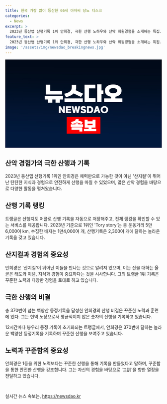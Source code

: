 ```yaml
---
title: 한국 가장 많이 등산한 66세 아저씨 당뇨 디스크
categories:
  - News
excerpt: >
  2023년 등산앱 산행기록 1위 안희경, 극한 산행 노하우와 산악 회원경험을 소개하는 특집. 안희경의 기록적 경험, 백양산에서의 뛰어난 등정기록을 소개하며, 트랭글을 통한 산행 랭킹 및 안희경의 운동 거리, 배지 획득 수, 그리고 산행기록 등 특징을 소개하며 분석. 안희경의 산행 인생, 마라톤과의 관계, 미래 목표에 대한 인터뷰를 통해 꾸준한 도전과 꾸준한 노력의 중요성을 강조한다. 
feature_text: >
  2023년 등산앱 산행기록 1위 안희경, 극한 산행 노하우와 산악 회원경험을 소개하는 특집. 안희경의 기록적 경험, 백양산에서의 뛰어난 등정기록을 소개하며, 트랭글을 통한 산행 랭킹 및 안희경의 운동 거리, 배지 획득 수, 그리고 산행기록 등 특징을 소개하며 분석. 안희경의 산행 인생, 마라톤과의 관계, 미래 목표에 대한 인터뷰를 통해 꾸준한 도전과 꾸준한 노력의 중요성을 강조한다. 
image: '/assets/img/newsdao_breakingnews.jpg'
---
```


<p><img src="/assets/img/newsdao_breakingnews.jpg" alt="pcversion 속보" /></p>

<h2 data-ke-size="size26">산악 경험가의 극한 산행과 기록</h2>

<p data-ke-size="size16">2023년 등산앱 산행기록 1위인 안희경은 체력만으로 가능한 것이 아닌 '산지컬'이 뛰어난 탄탄한 지식과 경험으로 안전하게 산행을 마칠 수 있었으며, 많은 산악 경험을 바탕으로 다양한 활동을 펼쳐왔습니다.</p>

<h2 data-ke-size="size24">산행 기록 랭킹</h2>

<p data-ke-size="size16">트랭글은 산행지도 어플로 산행 기록을 자동으로 저장해주고, 전체 랭킹을 확인할 수 있는 서비스를 제공합니다. 2023년 기준으로 1위인 'Tory story'는 총 운동거리 5만6,000여 km, 수집한 배지는 1만4,000여 개, 산행기록은 2,300여 개에 달하는 놀라운 기록을 갖고 있습니다.</p>

<h2 data-ke-size="size24">산지컬과 경험의 중요성</h2>

<p data-ke-size="size16">안희경은 '산지컬'이 뛰어난 이들을 만나는 것으로 알려져 있으며, 이는 산을 대하는 올곧은 태도와 이념, 지식과 경험이 중요하다는 것을 시사합니다. 그의 트랭글 1위 기록은 꾸준한 노력과 다양한 경험을 토대로 하고 있습니다.</p>

<h2 data-ke-size="size24">극한 산행의 비결</h2>

<p data-ke-size="size16">총 370번이 넘는 백양산 등정기록을 달성한 안희경의 산행 비결은 꾸준한 노력과 훈련에 있다. 그는 현역 노장으로서 평균적이지 않은 숫자의 산행을 기록하고 있습니다.</p>

<p data-ke-size="size16">12시간마다 봉우리 등정 기록이 초기화되는 트랭글에서, 안희경은 370번에 달하는 놀라운 백양산 등정기록을 기록하며 꾸준한 산행을 보여주고 있습니다.</p>

<h2 data-ke-size="size24">노력과 꾸준함의 중요성</h2>

<p data-ke-size="size16">안희경은 1등을 위한 노력보다는 꾸준한 산행을 통해 기록을 만들었다고 말하며, 꾸준함을 통한 안전한 산행을 강조합니다. 그는 자신의 경험을 바탕으로 '교訓'을 향한 열정을 전달하고 있습니다.</p>

<p data-ke-size="size16">&nbsp;</p>
실시간 뉴스 속보는, <a href="https://newsdao.kr" rel="dofollow">https://newsdao.kr</a>


